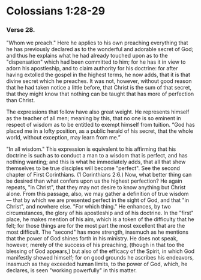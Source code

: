 # Colossians 1:28-29


### Verse 28.
  "Whom we preach." Here he applies to his own preaching everything that he has previously declared as to the wonderful and adorable secret of God; and thus he explains what he had already touched upon as to the "dispensation" which had been committed to him; for he has it in view to adorn his apostleship, and to claim authority for his doctrine: for after having extolled the gospel in the highest terms, he now adds, that it is that divine secret which he preaches. It was not, however, without good reason that he had taken notice a little before, that Christ is the sum of that secret, that they might know that nothing can be taught that has more of perfection than Christ.

The expressions that follow have also great weight. He represents himself as the teacher of all men; meaning by this, that no one is so eminent in respect of wisdom as to be entitled to exempt himself from tuition. “God has placed me in a lofty position, as a public herald of his secret, that the whole world, without exception, may learn from me.”

 "In all wisdom." This expression is equivalent to his affirming that his doctrine is such as to conduct a man to a wisdom that is perfect, and has nothing wanting; and this is what he immediately adds, that all that shew themselves to be true disciples will become "perfect". See the second chapter of First Corinthians. (1 Corinthians 2:6.) Now, what better thing can be desired than what confers upon us the highest perfection? He again repeats, "in Christ", that they may not desire to know anything but Christ alone. From this passage, also, we may gather a definition of true wisdom — that by which we are presented perfect in the sight of God, and that "in Christ", and nowhere else. "For which thing." He enhances, by two circumstances, the glory of his apostleship and of his doctrine. In the "first" place, he makes mention of his aim, which is a token of the difficulty that he felt; for those things are for the most part the most excellent that are the most difficult. The "second" has more strength, inasmuch as he mentions that the power of God shines forth in his ministry. He does not speak, however, merely of the success of his preaching, (though in that too the blessing of God appears,) but also of the efficacy of the Spirit, in which God manifestly shewed himself; for on good grounds he ascribes his endeavors, inasmuch as they exceeded human limits, to the power of God, which, he declares, is seen "working powerfully" in this matter.

